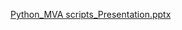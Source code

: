 [Python_MVA scripts_Presentation.pptx](https://github.com/Data-Analysis-Developed-Tools/Tools-Presentation/files/15486111/Python_MVA.scripts_Presentation.pptx)
